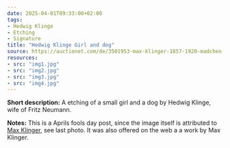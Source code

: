 ```yaml
---
date: 2025-04-01T09:33:00+02:00
tags:
- Hedwig Klinge
- Etching
- Signature
title: "Hedwig Klinge Girl and dog"
source: https://auctionet.com/de/3501953-max-klinger-1857-1920-madchen-und-hund-signiert-klinger-radierung
resources:
- src: "img1.jpg"
- src: "img2.jpg"
- src: "img3.jpg"
- src: "img4.jpg"
---
```


**Short description:** A etching of a small girl and a dog by Hedwig Klinge, wife of Fritz Neumann.

**Notes:** This is a Aprils fools day post, since the image itself is attributed to [Max Klinger](https://en.wikipedia.org/wiki/Max_Klinger), see last photo. It was also offered on the web a a work by Max Klinger.
